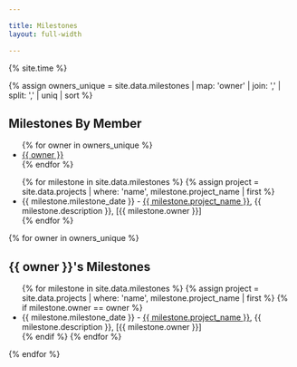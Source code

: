 ```yaml
---

title: Milestones
layout: full-width

---
```

{% site.time %}

   {% assign owners_unique = site.data.milestones | map: 'owner' | join: ',' | split: ',' | uniq | sort %}

<div style='display:block;'>
<h2>Milestones By Member</h2>
<ul class='milestone_members'>
   {% for owner in owners_unique %}
    <li><a href="#{{ owner | replace: ' ', '-'}}">{{ owner }}</a></li>
   {% endfor %}
</ul>
</div>
<div class='milestones'>
<ul>
{% for milestone in site.data.milestones %}
    {% assign project = site.data.projects | where: 'name', milestone.project_name | first %}
   <li>{{ milestone.milestone_date }} - <a href='{{ project.url }}'>{{ milestone.project_name }}</a>, {{ milestone.description }}, [{{ milestone.owner }}]</li>
   {% endfor %}
</ul> 

{% for owner in owners_unique %}
<section id="{{ owner | replace: ' ', '-' }}">
<h2>{{ owner }}'s Milestones</h2>
<ul>
    {% for milestone in site.data.milestones %}
    {% assign project = site.data.projects | where: 'name', milestone.project_name | first %}
        {% if milestone.owner == owner %}
          <li>{{ milestone.milestone_date }} - <a href='{{ project.url }}'>{{ milestone.project_name }}</a>, {{ milestone.description }}, [{{ milestone.owner }}]
         </li>
        {% endif %}
    {% endfor %}
</ul>
</section>
{% endfor %}
</div>
